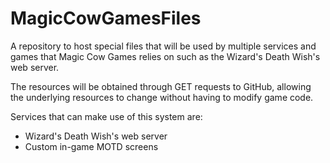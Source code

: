 # MagicCowGamesFiles

A repository to host special files that will be used by multiple services and games that Magic Cow Games relies on such as the Wizard's Death Wish's web server.

The resources will be obtained through GET requests to GitHub, allowing the underlying resources to change without having to modify game code.

Services that can make use of this system are:
* Wizard's Death Wish's web server
* Custom in-game MOTD screens
